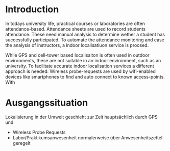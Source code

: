 # Introduction

In todays university life, practical courses or laboratories are often attendance-based.
Attendance sheets are used to record students attendance.
These need manual analysis to determine wether a student has successfully participated.
To automate the attendance monitoring and ease the analysis of instructors, a indoor localisatiuon service is proosed.

While GPS and cell-tower based localisaiton is often used in outdoor environments, these are not suitable in an indoor environment, such as an university.
To facilitate accurate indoor localisation services a different approach is needed:
Wireless probe-requests are used by wifi-enabled devices like smartphones to find and auto connect to known access-points.
With 

# Ausgangssituation

Lokalisierung in der Umwelt geschieht zur Zeit hauptsächlich durch GPS und 

- Wireless Probe Requests
- Labor/Praktikumsanwesenheit normalerweise über Anwesenheitszettel geregelt

